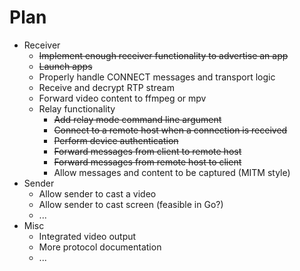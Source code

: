 # Plan

- Receiver
  + ~~Implement enough receiver functionality to advertise an app~~
  + ~~Launch apps~~
  + Properly handle CONNECT messages and transport logic
  + Receive and decrypt RTP stream
  + Forward video content to ffmpeg or mpv
  - Relay functionality
    + ~~Add relay mode command line argument~~
    + ~~Connect to a remote host when a connection is received~~
    + ~~Perform device authentication~~
    + ~~Forward messages from client to remote host~~
    + ~~Forward messages from remote host to client~~
    + Allow messages and content to be captured (MITM style)
- Sender
  + Allow sender to cast a video
  + Allow sender to cast screen (feasible in Go?)
  + ...
- Misc
  + Integrated video output
  + More protocol documentation
  + ...
